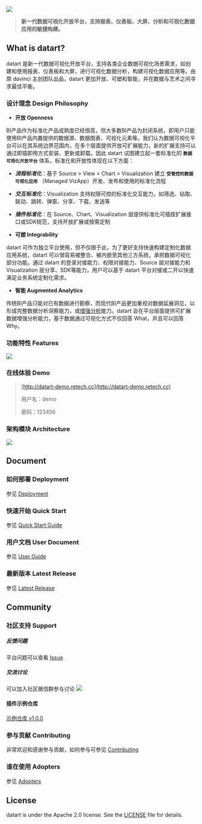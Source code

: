 ![](http://running-elephant.gitee.io/datart-docs/images/about/logo_with_text.jpg)
> **新一代数据可视化开放平台，支持报表、仪表板、大屏、分析和可视化数据应用的敏捷构建。**

## What is datart?
datart 是新一代数据可视化开放平台，支持各类企业数据可视化场景需求，如创建和使用报表、仪表板和大屏，进行可视化数据分析，构建可视化数据应用等。由原 davinci 主创团队出品，datart 更加开放、可塑和智能，并在数据与艺术之间寻求最佳平衡。

### 设计理念 Design Philosophy
* **开放 Openness**

 BI产品作为标准化产品成熟度已经很高，但大多数BI产品为封闭系统，即用户只能使用BI产品内置提供的数据源、数据图表、可视化元素等。我们认为数据可视化平台可以在其系统边界范围内，在多个层面提供开放可扩展能力，新的扩展支持可以通过即插即用方式安装、更新或卸载。因此 datart 试图建立起一套标准化的 **`数据可视化开放平台`** 体系，标准化和开放性体现在以下方面：
 * ***流程标准化***：基于 Source > View > Chart > Visualization 建立 **`受管控的数据可视化应用`** （Managed VizApp）开发、发布和使用的标准化流程
 * ***交互标准化***：Visualization 支持权限可控的标准化交互能力，如筛选、钻取、联动、跳转、弹窗、分享、下载、发送等
 * ***插件标准化***：在 Source、Chart、Visualization 层提供标准化可插拔扩展接口或SDK规范，支持开放扩展或按需定制

* **可塑 Integrability**

 datart 可作为独立平台使用，但不仅限于此，为了更好支持快速构建定制化数据应用系统，datart 可以很容易被整合、被内嵌至其他三方系统，承担数据可视化部分功能。通过 datart 的登录对接能力、权限对接能力、Source 层对接能力和 Visualization 层分享、SDK等能力，用户可以基于 datart 平台对接或二开以快速满足业务系统定制化需求。

* **智能 Augmented Analytics**

 传统BI产品只能对已有数据进行勘察，而现代BI产品更加重视对数据延展洞见，以形成完整数据分析洞察能力，或[增强分析](https://www.gartner.com/en/information-technology/glossary/augmented-analytics)能力。datart 会在平台层面提供可扩展数据增强分析能力，基于数据通过可视化方式不仅回答 What，并且可以回答 Why。

### 功能特性 Features
![](http://running-elephant.gitee.io/datart-docs/images/about/datart-vs-davinci.png)

### 在线体验 Demo
> [http://datart-demo.retech.cc](http://datart-demo.retech.cc)
> 
> 用户名：demo
> 
> 密码：123456

### 架构模块 Architecture
![](http://running-elephant.gitee.io/datart-docs/images/about/architecture.png)

## Document
### 如何部署 Deployment
参见 [Deployment](http://running-elephant.gitee.io/datart-docs/docs/)
### 快速开始 Quick Start
参见 [Quick Start Guide](http://running-elephant.gitee.io/datart-docs/docs/first-visualization.html)
### 用户文档 User Document
参见 [User Guide](http://running-elephant.gitee.io/datart-docs/docs/source.html)

### 最新版本 Latest Release
参见  [Latest Release](https://gitee.com/running-elephant/datart/releases/1.0.0-alpha.3)

## Community
### 社区支持 Support
##### 反馈问题
平台问题可以查看 [Issue](https://gitee.com/running-elephant/datart/issues)

##### 交流讨论
可以加入社区微信群参与讨论
![](http://running-elephant.gitee.io/datart-docs/images/about/wechat-group.jpeg)

#### 插件示例仓库
[示例仓库 v1.0.0](https://gitee.com/running-elephant/datart-extension-charts)

### 参与贡献 Contributing
非常欢迎和感谢参与贡献，如何参与可参见 [Contributing]()

### 谁在使用 Adopters
参见 [Adopters](https://gitee.com/running-elephant/datart/issues/I4NA9R)

## License
datart is under the Apache 2.0 license. See the [LICENSE](https://gitee.com/running-elephant/datart/blob/master/LICENSE) file for details.

